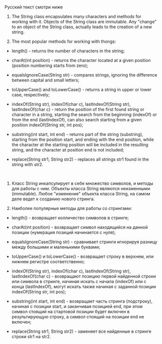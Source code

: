 Русский текст смотри ниже


1. The String class encapsulates many characters and methods for working with it.
Objects of the String class are immutable. Any "change" to an object of the String class,
actually leads to the creation of a new string.

2. The most popular methods for working with thongs:

- length() - returns the number of characters in the string;

- charAt(int position) - returns the character located at a given position (position numbering starts from zero);

- equalsIgnoreCase(String str) - compares strings, ignoring the difference between capital and small letters;

- toUpperCase() and toLowerCase() - returns a string in upper or lower case, respectively;

- indexOf(String str), indexOf(char c), lastIndexOf(String str), lastIndexOf(char c) - return the position of the first
found string or character in a string, starting the search from the beginning (indexOf) or from the end (lastIndexOf),
can also search starting from a given position indexOf(String str, int pos);

- substring(int start, int end) - returns part of the string (substring), starting from the position start,
and ending with the end position, while the character at the starting position will be included in the resulting string,
and the character at position end is not included;

- replace(String str1, String str2) - replaces all strings str1 found in the string with str2.

<br/>


1. Класс String инкапсулирует в себе множество символов, и методы для работы с ним. 
Объекты класса String являются неизменными (immutable). Любое "изменение" объекта класса String, 
на самом деле ведет к созданию нового стринга.

2. Наиболее популярные методы для работы со стрингами:

- length() - возвращает колличество символов в стринге;

- charAt(int position) - возвращает символ находящийся на данной позиции (нумерация позиций начинается с нуля);

- equalsIgnoreCase(String str) - сравнивает стринги игнорируя разницу между большими и маленькими буквами;

- toUpperCase() и toLowerCase() - возвращает строку в верхнем, или нижнем регистре соответственно;

- indexOf(String str), indexOf(char c), lastIndexOf(String str), lastIndexOf(char c) - возвращают позицию первой 
найденной строки или символа в стринге, начиная искать с начала (indexOf) или с конца (lastIndexOf), 
могут искать также начиная с заданной позиции indexOf(String str, int pos); 

- substring(int start, int end) - возвращает часть стринга (подстроку), начиная с позиции start, 
и заканчивая позицией end, при этом символ стоящий на стартовой позиции будет включен в результирующую строку, 
а символ стоящий на позиции end не включен; 

- replace(String str1, String str2) - заменяет все найденные в стринге строки str1 на str2.